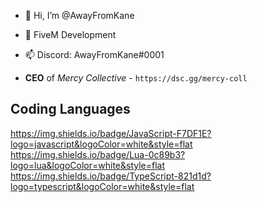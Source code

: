 - 👋 Hi, I’m @AwayFromKane
- 👀 FiveM Development
- 📫 Discord: AwayFromKane#0001

- **CEO** of *Mercy Collective* - `https://dsc.gg/mercy-coll`

## Coding Languages
https://img.shields.io/badge/JavaScript-F7DF1E?logo=javascript&logoColor=white&style=flat
https://img.shields.io/badge/Lua-0c89b3?logo=lua&logoColor=white&style=flat
https://img.shields.io/badge/TypeScript-821d1d?logo=typescript&logoColor=white&style=flat


<!---
AwayFromKane/AwayFromKane is a ✨ special ✨ repository because its `README.md` (this file) appears on your GitHub profile.
You can click the Preview link to take a look at your changes.
--->
